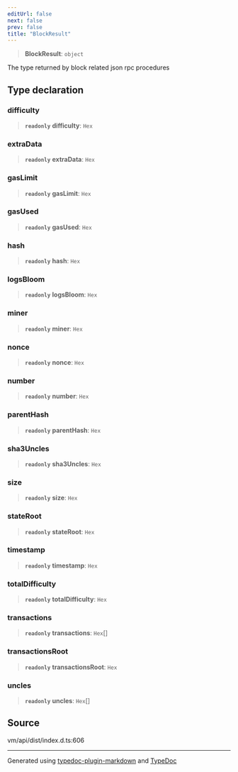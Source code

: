 ```yaml
---
editUrl: false
next: false
prev: false
title: "BlockResult"
---
```


> **BlockResult**: `object`

The type returned by block related
json rpc procedures

## Type declaration

### difficulty

> **`readonly`** **difficulty**: `Hex`

### extraData

> **`readonly`** **extraData**: `Hex`

### gasLimit

> **`readonly`** **gasLimit**: `Hex`

### gasUsed

> **`readonly`** **gasUsed**: `Hex`

### hash

> **`readonly`** **hash**: `Hex`

### logsBloom

> **`readonly`** **logsBloom**: `Hex`

### miner

> **`readonly`** **miner**: `Hex`

### nonce

> **`readonly`** **nonce**: `Hex`

### number

> **`readonly`** **number**: `Hex`

### parentHash

> **`readonly`** **parentHash**: `Hex`

### sha3Uncles

> **`readonly`** **sha3Uncles**: `Hex`

### size

> **`readonly`** **size**: `Hex`

### stateRoot

> **`readonly`** **stateRoot**: `Hex`

### timestamp

> **`readonly`** **timestamp**: `Hex`

### totalDifficulty

> **`readonly`** **totalDifficulty**: `Hex`

### transactions

> **`readonly`** **transactions**: `Hex`[]

### transactionsRoot

> **`readonly`** **transactionsRoot**: `Hex`

### uncles

> **`readonly`** **uncles**: `Hex`[]

## Source

vm/api/dist/index.d.ts:606

***
Generated using [typedoc-plugin-markdown](https://www.npmjs.com/package/typedoc-plugin-markdown) and [TypeDoc](https://typedoc.org/)
